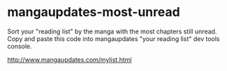 mangaupdates-most-unread
========================

Sort your "reading list" by the manga with the most chapters still unread. Copy and paste this code into mangaupdates "your reading list" dev tools console. 

http://www.mangaupdates.com/mylist.html
